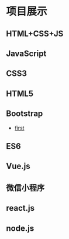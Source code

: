 # 项目展示
## HTML+CSS+JS
## JavaScript
## CSS3
## HTML5
## Bootstrap
- [first]("https//Super-Z-J-H.github.io/bootstrap1/myboot.html")
## ES6
## Vue.js
## 微信小程序
## react.js
## node.js
